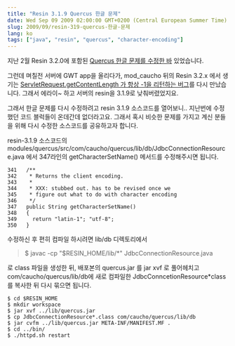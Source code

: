 ```yaml
---
title: "Resin 3.1.9 Quercus 한글 문제"
date: Wed Sep 09 2009 02:00:00 GMT+0200 (Central European Summer Time)
slug: 2009/09/resin-319-quercus-한글-문제
lang: ko
tags: ["java", "resin", "quercus", "character-encoding"]
---
```


지난 2월 Resin 3.2.0에 포함된 [Quercus 한글 문제를 수정한 바](/2009/02/quercus-%ed%95%9c%ea%b8%80-%eb%ac%b8%ec%a0%9c%eb%a5%bc-%ed%95%b4%ea%b2%b0%ed%95%98%ea%b3%a0-wordpress%eb%a1%9c-%ea%b0%88%ec%95%84%ed%83%80%eb%8b%a4/) 있었습니다.

그런데 며칠전 서버에 GWT app을 올리다가, mod_caucho 뒤의 Resin 3.2.x 에서 생기는 [ServletRequest.getContentLength 가 항상 -1을 리턴하는 버그](/2009/03/resin-servlet-request-getcontentlength-bug/)를 다시 만났습니다. 그래서 에라이~ 하고 서버의 resin을 3.1.9로 낮춰버렸었지요.

그래서 한글 문제를 다시 수정하려고 resin 3.1.9 소스코드를 열어보니.. 지난번에 수정했던 코드 블럭들이 온데간데 없더라고요. 그래서 혹시 비슷한 문제를 가지고 계신 분들을 위해 다시 수정한 소스코드를 공유하고자 합니다.

resin-3.1.9 소스코드의 modules/quercus/src/com/caucho/quercus/lib/db/JdbcConnectionResource.java 에서 347라인의 getCharacterSetName() 메서드를 수정해주시면 됩니다.


```
341   /**
342    * Returns the client encoding.
343    *
344    * XXX: stubbed out. has to be revised once we
345    * figure out what to do with character encoding
346    */
347   public String getCharacterSetName()
348   {
349     return "latin-1"; "utf-8";
350   }
```


수정하신 후 편히 컴파일 하시려면 lib/db 디렉토리에서

> $ javac -cp "$RESIN_HOME/lib/*" JdbcConnectionResource.java

로 class 파일을 생성한 뒤, 배포본의 quercus.jar 를 jar xvf 로 풀어헤치고 com/caucho/quercus/lib/db에 새로 컴파일한 JdbcConncetionResource*class 를 복사한 뒤 다시 묶으면 됩니다.

```
$ cd $RESIN_HOME
$ mkdir workspace
$ jar xvf ../lib/quercus.jar
$ cp JdbcConnectionResource*.class com/caucho/quercus/lib/db
$ jar cvfm ../lib/quercus.jar META-INF/MANIFEST.MF .
$ cd ../bin/
$ ./httpd.sh restart
```
